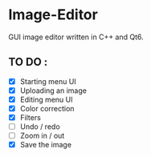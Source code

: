 # Image-Editor
GUI image editor written in C++ and Qt6.

## TO DO :

 - [x] Starting menu UI
 - [x] Uploading an image
 - [x] Editing menu UI
 - [x] Color correction
 - [x] Filters
 - [ ] Undo / redo
 - [ ] Zoom in / out
 - [x] Save the image
